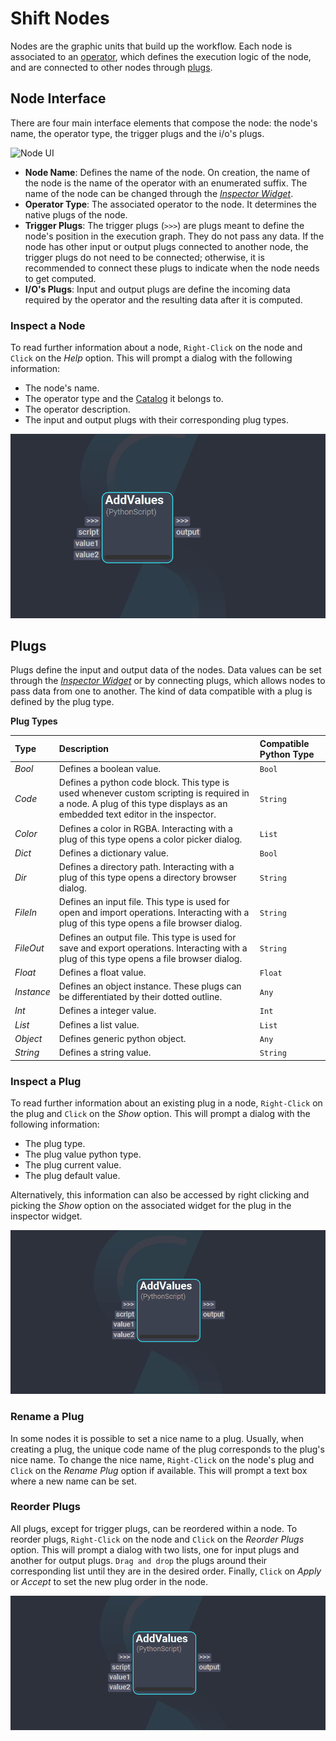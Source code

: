 # Shift Nodes

Nodes are the graphic units that build up the workflow. Each node is associated to an [operator](../basics/terminology/#operator), which defines the execution logic of the node, and are connected to other nodes through [plugs](../basics/terminology/#plug).

## Node Interface

There are four main interface elements that compose the node: the node's name, the operator type, the trigger plugs and the i/o's plugs.


![Node UI](../../images/node_ui.png "Node UI")  

* **Node Name**: Defines the name of the node. On creation, the name of the node is the name of the operator with an enumerated suffix. The name of the node can be changed through the [*Inspector Widget*](../getting_started/basics/ui_overview/#inspector).
* **Operator Type**: The associated operator to the node. It determines the native plugs of the node.
* **Trigger Plugs**: The trigger plugs (`>>>`) are plugs meant to define the node's position in the  execution graph. They do not pass any data. If the node has other input or output plugs connected to another node, the trigger plugs do not need to be connected; otherwise, it is recommended to connect these plugs to indicate when the node needs to get computed.
* **I/O's Plugs**: Input and output plugs are define the incoming data required by the operator and the resulting data after it is computed. 

### Inspect a Node
To read further information about a node, `Right-Click` on the node and `Click` on the *Help* option. This will prompt a dialog with the following information:

* The node's name.
* The operator type and the [Catalog](../reference/catalogs/#catalogs) it belongs to.
* The operator description.
* The input and output plugs with their corresponding plug types.

![Shift Node Information Dialog](../images/shift_operator_dialog.gif)

## Plugs
Plugs define the input and output data of the nodes. Data values can be set through the [*Inspector Widget*](../getting_started/basics/ui_overview/#inspector) or by connecting plugs, which allows nodes to pass data from one to another. The kind of data compatible with a plug is defined by the plug type.

**Plug Types**

| Type | Description | Compatible Python Type |
| :--- | :---------- | :---|
| *Bool* | Defines a boolean value.|`Bool`|
| *Code* | Defines a python code block. This type is used whenever custom scripting is required in a node. A plug of this type displays as an embedded text editor in the inspector. |`String`|
| *Color* | Defines a color in RGBA. Interacting with a plug of this type opens a color picker dialog.|`List`|
| *Dict* | Defines a dictionary value.|`Bool`|
| *Dir* | Defines a directory path. Interacting with a plug of this type opens a directory browser dialog.|`String`|
| *FileIn* | Defines an input file. This type is used for open and import operations. Interacting with a plug of this type opens a file browser dialog.|`String`|
| *FileOut* | Defines an output file. This type is used for save and export operations. Interacting with a plug of this type opens a file browser dialog.|`String`|
| *Float* | Defines a float value.|`Float`|
| *Instance* | Defines an object instance. These plugs can be differentiated by their dotted outline.|`Any`|
| *Int* | Defines a integer value.|`Int`|
| *List* | Defines a list value.|`List`|
| *Object* | Defines generic python object.|`Any`|
| *String* | Defines a string value.|`String`|

### Inspect a Plug
To read further information about an existing plug in a node, `Right-Click` on the plug and `Click` on the *Show* option. This will prompt a dialog with the following information:

* The plug type.
* The plug value python type.
* The plug current value.
* The plug default value.

Alternatively, this information can also be accessed by right clicking and picking the *Show* option on the associated widget for the plug in the inspector widget. 

![Shift Plug Information Dialog](../images/shift_plug_dialog.gif)

### Rename a Plug
In some nodes it is possible to set a nice name to a plug. Usually, when creating a plug, the unique code name of the plug corresponds to the plug's nice name. To change the nice name, `Right-Click` on the node's plug and `Click` on the *Rename Plug* option if available. This will prompt a text box where a new name can be set.

### Reorder Plugs
All plugs, except for trigger plugs, can be reordered within a node. To reorder plugs, `Right-Click` on the node and `Click` on the *Reorder Plugs* option. This will prompt a dialog with two lists, one for input plugs and another for output plugs. `Drag and drop` the plugs around their corresponding list until they are in the desired order. Finally, `Click` on *Apply* or *Accept* to set the new plug order in the node.

![Shift Plug Reordering](../images/shift_plug_reorder.gif)